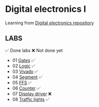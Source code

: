 # Digital electronics I
Learning from [Digital electronics repository](https://github.com/tomas-fryza/digital-electronics-1)
## LABS
:white_check_mark: Done labs  :x: Not done yet
* 01 [Gates](labs/01-gates) :white_check_mark:
* 02 [Logic](labs/02-logic) :white_check_mark:
* 03 [Vivado](labs/03-vivado) :white_check_mark:
* 04 [Segment](labs/04-segment) :white_check_mark:
* 05 [FFS](labs/05-ffs) :white_check_mark:
* 06 [Counter](labs//06-counter) :white_check_mark:
* 07 [Display driver](labs/07-display_driver) :x:
* 08 [Traffic lights](labs/08-traffic_lights) :white_check_mark:
